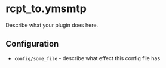 rcpt_to.ymsmtp
========

Describe what your plugin does here.

Configuration
-------------

* `config/some_file` - describe what effect this config file has
